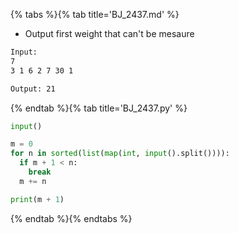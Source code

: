 {% tabs %}{% tab title='BJ_2437.md' %}

* Output first weight that can't be mesaure

```txt
Input:
7
3 1 6 2 7 30 1

Output: 21
```

{% endtab %}{% tab title='BJ_2437.py' %}

```py
input()

m = 0
for n in sorted(list(map(int, input().split()))):
  if m + 1 < n:
    break
  m += n

print(m + 1)
```

{% endtab %}{% endtabs %}
